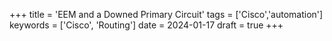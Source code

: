 +++
title = 'EEM and a Downed Primary Circuit'
tags = ['Cisco','automation']
keywords = ['Cisco', 'Routing']
date  = 2024-01-17
draft = true
+++
